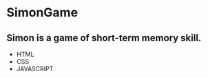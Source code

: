 # SimonGame

<h2>Simon is a game of short-term memory skill.</h1>
<ul>
<li>HTML</li>
<li>CSS</li>
<li>JAVASCRIPT</li>
</ul>
